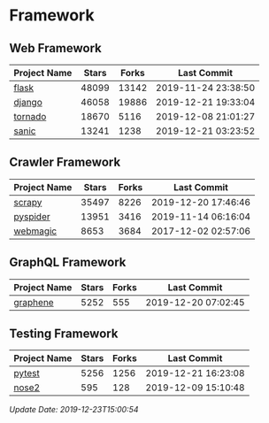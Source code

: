 # Framework

## Web Framework

| Project Name | Stars | Forks | Last Commit |
| ------------ | ----- | ----- | ----------- |
| [flask](https://github.com/pallets/flask) | 48099 | 13142 | 2019-11-24 23:38:50 |
| [django](https://github.com/django/django) | 46058 | 19886 | 2019-12-21 19:33:04 |
| [tornado](https://github.com/tornadoweb/tornado) | 18670 | 5116 | 2019-12-08 21:01:27 |
| [sanic](https://github.com/huge-success/sanic) | 13241 | 1238 | 2019-12-21 03:23:52 |

## Crawler Framework

| Project Name | Stars | Forks | Last Commit |
| ------------ | ----- | ----- | ----------- |
| [scrapy](https://github.com/scrapy/scrapy) | 35497 | 8226 | 2019-12-20 17:46:46 |
| [pyspider](https://github.com/binux/pyspider) | 13951 | 3416 | 2019-11-14 06:16:04 |
| [webmagic](https://github.com/code4craft/webmagic) | 8653 | 3684 | 2017-12-02 02:57:06 |

## GraphQL Framework

| Project Name | Stars | Forks | Last Commit |
| ------------ | ----- | ----- | ----------- |
| [graphene](https://github.com/graphql-python/graphene) | 5252 | 555 | 2019-12-20 07:02:45 |

## Testing Framework

| Project Name | Stars | Forks | Last Commit |
| ------------ | ----- | ----- | ----------- |
| [pytest](https://github.com/pytest-dev/pytest) | 5256 | 1256 | 2019-12-21 16:23:08 |
| [nose2](https://github.com/nose-devs/nose2) | 595 | 128 | 2019-12-09 15:10:48 |

*Update Date: 2019-12-23T15:00:54*